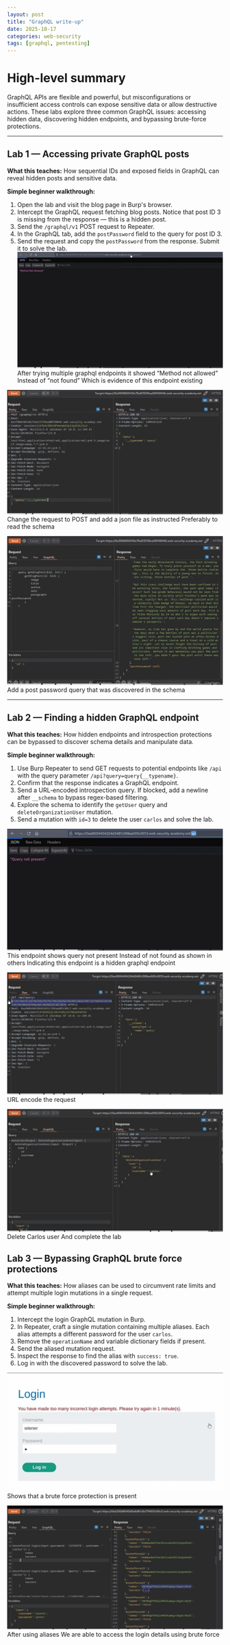 ```yaml
---
layout: post
title: "GraphQL write-up"
date: 2025-10-17
categories: web-security
tags: [graphql, pentesting]
---
```

# High-level summary

GraphQL APIs are flexible and powerful, but misconfigurations or insufficient access controls can expose sensitive data or allow destructive actions. These labs explore three common GraphQL issues: accessing hidden data, discovering hidden endpoints, and bypassing brute-force protections.

---

## Lab 1 — Accessing private GraphQL posts

**What this teaches:** How sequential IDs and exposed fields in GraphQL can reveal hidden posts and sensitive data.

**Simple beginner walkthrough:**

1. Open the lab and visit the blog page in Burp's browser.
2. Intercept the GraphQL request fetching blog posts. Notice that post ID 3 is missing from the response — this is a hidden post.
3. Send the `/graphql/v1` POST request to Repeater.
4. In the GraphQL tab, add the `postPassword` field to the query for post ID 3.
5. Send the request and copy the `postPassword` from the response. Submit it to solve the lab.
![image alt](https://github.com/Lispectree/web-sec/blob/bb6883e86fb80e91631886e7aa6d4081b323c1aa/web-security-labs/labs/graphql-vulnerabilities/GRAPHQL%20LAB1%20PHOTO1.jpg)
After trying multiple graphql endpoints it showed 
“Method not allowed”
Instead of “not found”
Which is evidence of this endpoint existing


![image alt](https://github.com/Lispectree/web-sec/blob/2a7112fa7df3c4a152af8d00afbfa4c8c6701326/web-security-labs/labs/graphql-vulnerabilities/GRAPHQL%20LAB1%20PHOTO2.jpg)
Change the request to POST and add a json file as instructed 
Preferably to read the schema


![image alt](https://github.com/Lispectree/web-sec/blob/f42c348e194cc353e01be0e4dbaa15d635fbf69a/web-security-labs/labs/graphql-vulnerabilities/GRAPHQL%20LAB1%20PHOTO3.jpg)
Add a post password query that was discovered in the schema




---

## Lab 2 — Finding a hidden GraphQL endpoint

**What this teaches:** How hidden endpoints and introspection protections can be bypassed to discover schema details and manipulate data.

**Simple beginner walkthrough:**

1. Use Burp Repeater to send GET requests to potential endpoints like `/api` with the query parameter `/api?query=query{__typename}`.
2. Confirm that the response indicates a GraphQL endpoint.
3. Send a URL-encoded introspection query. If blocked, add a newline after `__schema` to bypass regex-based filtering.
4. Explore the schema to identify the `getUser` query and `deleteOrganizationUser` mutation.
5. Send a mutation with `id=3` to delete the user `carlos` and solve the lab.

![image alt](https://github.com/Lispectree/web-sec/blob/53b3f6c5f5be26f63dbb68b8cba6f39ae668f6e1/web-security-labs/labs/graphql-vulnerabilities/GRAPHQL%20LAB2%20PHOTO1.jpg)
This endpoint shows query not present 
Instead of not found as shown in others
Indicating this endpoint is a hidden graphql endpoint


![image alt](https://github.com/Lispectree/web-sec/blob/952208ee8fcd0e83a7c7fd27236c0f6598657589/web-security-labs/labs/graphql-vulnerabilities/GRAPHQL%20LAB2%20PHOTO2.jpg)
URL encode the request


![image alt](https://github.com/Lispectree/web-sec/blob/0d756628f35eb4cb3f7b169a89ca41df6fd1b25a/web-security-labs/labs/graphql-vulnerabilities/GRAPHQL%20LAB2%20PHOTO3.jpg)
Delete Carlos user
And complete the lab


## Lab 3 — Bypassing GraphQL brute force protections

**What this teaches:** How aliases can be used to circumvent rate limits and attempt multiple login mutations in a single request.

**Simple beginner walkthrough:**

1. Intercept the login GraphQL mutation in Burp.
2. In Repeater, craft a single mutation containing multiple aliases. Each alias attempts a different password for the user `carlos`.
3. Remove the `operationName` and variable dictionary fields if present.
4. Send the aliased mutation request.
5. Inspect the response to find the alias with `success: true`.
6. Log in with the discovered password to solve the lab.

![image alt](https://github.com/Lispectree/web-sec/blob/6cd412bfe48abfac51febd64e86fe6e1811eacad/web-security-labs/labs/graphql-vulnerabilities/GRAPHQL%20LAB3%20PHOTO1.jpg)
Shows that a brute force protection is present


![image alt](https://github.com/Lispectree/web-sec/blob/a1faa3bad24cc9b9c5ef50e84e12ef63858aeccd/web-security-labs/labs/graphql-vulnerabilities/GRAPHQL%20LAB3%20PHOTO2.jpg)
After using aliases 
We are able to access the login details using brute force



